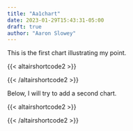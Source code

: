 ```yaml
---
title: "Aa1chart"
date: 2023-01-29T15:43:31-05:00
draft: true
author: "Aaron Slowey"
---
```


This is the first chart illustrating my point.

{{< altairshortcode2 >}}
<!DOCTYPE html>
<html>
<head>
  <style>
    .error {
        color: red;
    }
  </style>
  <script type="text/javascript" src="https://cdn.jsdelivr.net/npm//vega@5"></script>
  <script type="text/javascript" src="https://cdn.jsdelivr.net/npm//vega-lite@4.8.1"></script>
  <script type="text/javascript" src="https://cdn.jsdelivr.net/npm//vega-embed@6"></script>
</head>
<body>
  <div id="vis"></div>
  <script>
    (function(vegaEmbed) {
      var spec = {"config": {"view": {"continuousWidth": 400, "continuousHeight": 300}}, "data": {"name": "data-17c78d0a10e70aec084c271f49d4d3a0"}, "mark": {"type": "circle", "color": "darkblue", "opacity": 0.6}, "encoding": {"tooltip": {"type": "temporal", "field": "t"}, "x": {"type": "temporal", "axis": {"grid": false, "ticks": true}, "field": "t", "title": ""}, "y": {"type": "quantitative", "axis": {"domain": false, "grid": true, "ticks": true}, "field": "y", "scale": {"zero": false}, "title": ""}}, "height": 200, "title": "Figure 0. Random scatter.", "width": 400, "$schema": "https://vega.github.io/schema/vega-lite/v4.8.1.json", "datasets": {"data-17c78d0a10e70aec084c271f49d4d3a0": [{"t": "2022-01-01T00:00:00", "y": 0.9955981828907805}, {"t": "2022-01-02T00:00:00", "y": 0.6234109104925726}, {"t": "2022-01-03T00:00:00", "y": 0.8760936874425284}, {"t": "2022-01-04T00:00:00", "y": 0.8893778611747504}, {"t": "2022-01-05T00:00:00", "y": 0.3867624782099456}, {"t": "2022-01-06T00:00:00", "y": 0.6899198960223786}, {"t": "2022-01-07T00:00:00", "y": 0.992852550566659}, {"t": "2022-01-08T00:00:00", "y": 0.46804208563249405}, {"t": "2022-01-09T00:00:00", "y": 0.9455841386245034}, {"t": "2022-01-10T00:00:00", "y": 0.6381233538848571}, {"t": "2022-01-11T00:00:00", "y": 0.7595024746539746}, {"t": "2022-01-12T00:00:00", "y": 0.23738191602671632}, {"t": "2022-01-13T00:00:00", "y": 0.09680924548766545}, {"t": "2022-01-14T00:00:00", "y": 0.5885718638637691}, {"t": "2022-01-15T00:00:00", "y": 0.16573502501513393}, {"t": "2022-01-16T00:00:00", "y": 0.38942124330865624}, {"t": "2022-01-17T00:00:00", "y": 0.688787521402102}, {"t": "2022-01-18T00:00:00", "y": 0.6697600544042848}, {"t": "2022-01-19T00:00:00", "y": 0.36885391553882474}, {"t": "2022-01-20T00:00:00", "y": 0.9325008856726638}, {"t": "2022-01-21T00:00:00", "y": 0.14113557628561402}, {"t": "2022-01-22T00:00:00", "y": 0.9772509899400809}, {"t": "2022-01-23T00:00:00", "y": 0.5683493004574759}, {"t": "2022-01-24T00:00:00", "y": 0.9649672826390342}, {"t": "2022-01-25T00:00:00", "y": 0.22830327875114365}, {"t": "2022-01-26T00:00:00", "y": 0.5236014315750456}, {"t": "2022-01-27T00:00:00", "y": 0.5771602890446812}, {"t": "2022-01-28T00:00:00", "y": 0.31986866889545884}, {"t": "2022-01-29T00:00:00", "y": 0.4375103099359736}, {"t": "2022-01-30T00:00:00", "y": 0.7071449184091295}, {"t": "2022-01-31T00:00:00", "y": 0.1524637438937454}, {"t": "2022-02-01T00:00:00", "y": 0.011748418393797033}, {"t": "2022-02-02T00:00:00", "y": 0.25517769811183577}, {"t": "2022-02-03T00:00:00", "y": 0.5156949359371945}, {"t": "2022-02-04T00:00:00", "y": 0.6710173501944314}, {"t": "2022-02-05T00:00:00", "y": 0.8240477378755111}, {"t": "2022-02-06T00:00:00", "y": 0.9508838016129778}, {"t": "2022-02-07T00:00:00", "y": 0.05520043850117129}, {"t": "2022-02-08T00:00:00", "y": 0.36173925787444183}, {"t": "2022-02-09T00:00:00", "y": 0.3287722160717247}, {"t": "2022-02-10T00:00:00", "y": 0.26344459815995447}, {"t": "2022-02-11T00:00:00", "y": 0.10552211689407798}, {"t": "2022-02-12T00:00:00", "y": 0.9004373252539722}, {"t": "2022-02-13T00:00:00", "y": 0.3083956070489431}, {"t": "2022-02-14T00:00:00", "y": 0.8443045110438598}, {"t": "2022-02-15T00:00:00", "y": 0.9448650092640142}, {"t": "2022-02-16T00:00:00", "y": 0.5570587072891441}, {"t": "2022-02-17T00:00:00", "y": 0.5374558873035822}, {"t": "2022-02-18T00:00:00", "y": 0.8223117437123826}, {"t": "2022-02-19T00:00:00", "y": 0.02226637799800346}, {"t": "2022-02-20T00:00:00", "y": 0.15725472652557881}, {"t": "2022-02-21T00:00:00", "y": 0.9269915515225546}, {"t": "2022-02-22T00:00:00", "y": 0.4501913471576654}, {"t": "2022-02-23T00:00:00", "y": 0.9531441262485346}, {"t": "2022-02-24T00:00:00", "y": 0.5844501255113494}, {"t": "2022-02-25T00:00:00", "y": 0.8039777609147102}, {"t": "2022-02-26T00:00:00", "y": 0.26383392179603904}, {"t": "2022-02-27T00:00:00", "y": 0.7531464817944895}, {"t": "2022-02-28T00:00:00", "y": 0.15885513834885823}, {"t": "2022-03-01T00:00:00", "y": 0.14535499394438622}, {"t": "2022-03-02T00:00:00", "y": 0.4410675050392091}, {"t": "2022-03-03T00:00:00", "y": 0.7517726853328405}, {"t": "2022-03-04T00:00:00", "y": 0.7945001756665622}, {"t": "2022-03-05T00:00:00", "y": 0.04870630413527299}, {"t": "2022-03-06T00:00:00", "y": 0.2161041338955525}, {"t": "2022-03-07T00:00:00", "y": 0.37010898460177155}, {"t": "2022-03-08T00:00:00", "y": 0.09520299889511219}, {"t": "2022-03-09T00:00:00", "y": 0.11977796440076782}, {"t": "2022-03-10T00:00:00", "y": 0.5000495405840498}, {"t": "2022-03-11T00:00:00", "y": 0.45303733278133496}, {"t": "2022-03-12T00:00:00", "y": 0.1454828110192531}, {"t": "2022-03-13T00:00:00", "y": 0.37079700609072885}, {"t": "2022-03-14T00:00:00", "y": 0.6368565984388843}, {"t": "2022-03-15T00:00:00", "y": 0.5235082648923333}, {"t": "2022-03-16T00:00:00", "y": 0.7192823846677754}, {"t": "2022-03-17T00:00:00", "y": 0.6045077428498761}, {"t": "2022-03-18T00:00:00", "y": 0.5404792929526682}, {"t": "2022-03-19T00:00:00", "y": 0.4830778428824394}, {"t": "2022-03-20T00:00:00", "y": 0.9022692634866183}, {"t": "2022-03-21T00:00:00", "y": 0.06386988650342573}, {"t": "2022-03-22T00:00:00", "y": 0.2631672977407843}, {"t": "2022-03-23T00:00:00", "y": 0.6967761906616411}, {"t": "2022-03-24T00:00:00", "y": 0.6938964314225743}, {"t": "2022-03-25T00:00:00", "y": 0.34023133298411556}, {"t": "2022-03-26T00:00:00", "y": 0.060442940833932424}, {"t": "2022-03-27T00:00:00", "y": 0.8673761163808922}, {"t": "2022-03-28T00:00:00", "y": 0.5544851701436769}, {"t": "2022-03-29T00:00:00", "y": 0.8547133638306371}, {"t": "2022-03-30T00:00:00", "y": 0.36375693048623126}, {"t": "2022-03-31T00:00:00", "y": 0.7322858415787377}, {"t": "2022-04-01T00:00:00", "y": 0.10056423224275746}, {"t": "2022-04-02T00:00:00", "y": 0.6446246806801427}, {"t": "2022-04-03T00:00:00", "y": 0.523704664544059}, {"t": "2022-04-04T00:00:00", "y": 0.6478284421164979}, {"t": "2022-04-05T00:00:00", "y": 0.8035144383488594}, {"t": "2022-04-06T00:00:00", "y": 0.06175772835110849}, {"t": "2022-04-07T00:00:00", "y": 0.10101798118758876}, {"t": "2022-04-08T00:00:00", "y": 0.3286954251684491}, {"t": "2022-04-09T00:00:00", "y": 0.7405205134959488}, {"t": "2022-04-10T00:00:00", "y": 0.08236194536441421}, {"t": "2022-04-11T00:00:00", "y": 0.48567949453078907}, {"t": "2022-04-12T00:00:00", "y": 0.5552603671504405}, {"t": "2022-04-13T00:00:00", "y": 0.2511650942997945}, {"t": "2022-04-14T00:00:00", "y": 0.4804870698202284}, {"t": "2022-04-15T00:00:00", "y": 0.02577837369098257}, {"t": "2022-04-16T00:00:00", "y": 0.9687966319838246}, {"t": "2022-04-17T00:00:00", "y": 0.7151278400228451}, {"t": "2022-04-18T00:00:00", "y": 0.4718442940718869}, {"t": "2022-04-19T00:00:00", "y": 0.9026979968878186}, {"t": "2022-04-20T00:00:00", "y": 0.39245084658370566}, {"t": "2022-04-21T00:00:00", "y": 0.4827795920741036}, {"t": "2022-04-22T00:00:00", "y": 0.5514144501981033}, {"t": "2022-04-23T00:00:00", "y": 0.650135286544272}, {"t": "2022-04-24T00:00:00", "y": 0.467587186604593}, {"t": "2022-04-25T00:00:00", "y": 0.8420434940525285}, {"t": "2022-04-26T00:00:00", "y": 0.44245377300469013}, {"t": "2022-04-27T00:00:00", "y": 0.10472408289231805}, {"t": "2022-04-28T00:00:00", "y": 0.07965539705381441}, {"t": "2022-04-29T00:00:00", "y": 0.12042794879513408}, {"t": "2022-04-30T00:00:00", "y": 0.09911422212585952}, {"t": "2022-05-01T00:00:00", "y": 0.7653139992562019}, {"t": "2022-05-02T00:00:00", "y": 0.6928765519708857}, {"t": "2022-05-03T00:00:00", "y": 0.3293225432083243}, {"t": "2022-05-04T00:00:00", "y": 0.6649514990871527}, {"t": "2022-05-05T00:00:00", "y": 0.15101171079274767}, {"t": "2022-05-06T00:00:00", "y": 0.17984289806567244}, {"t": "2022-05-07T00:00:00", "y": 0.2354835900991824}, {"t": "2022-05-08T00:00:00", "y": 0.05741790510662548}, {"t": "2022-05-09T00:00:00", "y": 0.23077326722872582}, {"t": "2022-05-10T00:00:00", "y": 0.1944400629234596}, {"t": "2022-05-11T00:00:00", "y": 0.7807354431480255}, {"t": "2022-05-12T00:00:00", "y": 0.31021821068384303}, {"t": "2022-05-13T00:00:00", "y": 0.12758532446495363}, {"t": "2022-05-14T00:00:00", "y": 0.56813301154376}, {"t": "2022-05-15T00:00:00", "y": 0.10167470187610927}, {"t": "2022-05-16T00:00:00", "y": 0.37826726087578866}, {"t": "2022-05-17T00:00:00", "y": 0.7138146434013722}, {"t": "2022-05-18T00:00:00", "y": 0.12852670113262654}, {"t": "2022-05-19T00:00:00", "y": 0.3585977195944233}, {"t": "2022-05-20T00:00:00", "y": 0.22258022407795997}, {"t": "2022-05-21T00:00:00", "y": 0.932770577180065}, {"t": "2022-05-22T00:00:00", "y": 0.9336405466022045}, {"t": "2022-05-23T00:00:00", "y": 0.7765773218651726}, {"t": "2022-05-24T00:00:00", "y": 0.9092507321087694}, {"t": "2022-05-25T00:00:00", "y": 0.9912972693958269}, {"t": "2022-05-26T00:00:00", "y": 0.17273741694999156}, {"t": "2022-05-27T00:00:00", "y": 0.7305657647776747}, {"t": "2022-05-28T00:00:00", "y": 0.9331495324820412}, {"t": "2022-05-29T00:00:00", "y": 0.9747799262042263}, {"t": "2022-05-30T00:00:00", "y": 0.6159827699504155}, {"t": "2022-05-31T00:00:00", "y": 0.18957160929478611}, {"t": "2022-06-01T00:00:00", "y": 0.08329858559961756}, {"t": "2022-06-02T00:00:00", "y": 0.7811845717468601}, {"t": "2022-06-03T00:00:00", "y": 0.5856317189042308}, {"t": "2022-06-04T00:00:00", "y": 0.9915634439508605}, {"t": "2022-06-05T00:00:00", "y": 0.9909525874581544}, {"t": "2022-06-06T00:00:00", "y": 0.546656872738867}, {"t": "2022-06-07T00:00:00", "y": 0.10472218993110805}, {"t": "2022-06-08T00:00:00", "y": 0.04250860920798383}, {"t": "2022-06-09T00:00:00", "y": 0.3032781068949767}, {"t": "2022-06-10T00:00:00", "y": 0.5924710028233178}, {"t": "2022-06-11T00:00:00", "y": 0.1823450459040853}, {"t": "2022-06-12T00:00:00", "y": 0.7714328053698969}, {"t": "2022-06-13T00:00:00", "y": 0.7117102710960721}, {"t": "2022-06-14T00:00:00", "y": 0.5078428447537274}, {"t": "2022-06-15T00:00:00", "y": 0.4559806484621759}, {"t": "2022-06-16T00:00:00", "y": 0.3663298759696507}, {"t": "2022-06-17T00:00:00", "y": 0.03619298775543167}, {"t": "2022-06-18T00:00:00", "y": 0.5857499825271564}, {"t": "2022-06-19T00:00:00", "y": 0.050005294335790484}, {"t": "2022-06-20T00:00:00", "y": 0.5061272547669947}, {"t": "2022-06-21T00:00:00", "y": 0.7904390381333787}, {"t": "2022-06-22T00:00:00", "y": 0.09323256170059835}, {"t": "2022-06-23T00:00:00", "y": 0.40800965871918415}, {"t": "2022-06-24T00:00:00", "y": 0.5703421518773908}, {"t": "2022-06-25T00:00:00", "y": 0.07936746817059592}, {"t": "2022-06-26T00:00:00", "y": 0.017413769472798823}, {"t": "2022-06-27T00:00:00", "y": 0.4856034209379412}, {"t": "2022-06-28T00:00:00", "y": 0.10626439009089561}, {"t": "2022-06-29T00:00:00", "y": 0.7531865011385493}, {"t": "2022-06-30T00:00:00", "y": 0.2215890993417199}, {"t": "2022-07-01T00:00:00", "y": 0.24449077083826454}, {"t": "2022-07-02T00:00:00", "y": 0.41066189647640805}, {"t": "2022-07-03T00:00:00", "y": 0.8875209104102515}, {"t": "2022-07-04T00:00:00", "y": 0.29879768250458105}, {"t": "2022-07-05T00:00:00", "y": 0.8642111944128015}, {"t": "2022-07-06T00:00:00", "y": 0.5035308154420571}, {"t": "2022-07-07T00:00:00", "y": 0.4608669940295842}, {"t": "2022-07-08T00:00:00", "y": 0.13364075341179127}, {"t": "2022-07-09T00:00:00", "y": 0.07559350276009646}, {"t": "2022-07-10T00:00:00", "y": 0.21152592170248208}, {"t": "2022-07-11T00:00:00", "y": 0.7992198246512687}, {"t": "2022-07-12T00:00:00", "y": 0.08134234250438865}, {"t": "2022-07-13T00:00:00", "y": 0.8545474044325597}, {"t": "2022-07-14T00:00:00", "y": 0.7192996694052958}, {"t": "2022-07-15T00:00:00", "y": 0.8397318612803789}, {"t": "2022-07-16T00:00:00", "y": 0.6866567952654717}, {"t": "2022-07-17T00:00:00", "y": 0.3025925308532783}, {"t": "2022-07-18T00:00:00", "y": 0.35527032358475563}, {"t": "2022-07-19T00:00:00", "y": 0.2998867051787012}, {"t": "2022-07-20T00:00:00", "y": 0.32169056052383393}, {"t": "2022-07-21T00:00:00", "y": 0.8817188595233318}, {"t": "2022-07-22T00:00:00", "y": 0.6482046952131781}, {"t": "2022-07-23T00:00:00", "y": 0.5392997474632014}, {"t": "2022-07-24T00:00:00", "y": 0.28113347961902946}, {"t": "2022-07-25T00:00:00", "y": 0.4047240553693535}, {"t": "2022-07-26T00:00:00", "y": 0.09656379233844459}, {"t": "2022-07-27T00:00:00", "y": 0.9545109848618508}, {"t": "2022-07-28T00:00:00", "y": 0.2844751590965856}, {"t": "2022-07-29T00:00:00", "y": 0.19828814692932006}, {"t": "2022-07-30T00:00:00", "y": 0.7872041161790215}, {"t": "2022-07-31T00:00:00", "y": 0.8320061228006757}, {"t": "2022-08-01T00:00:00", "y": 0.48050923278633095}, {"t": "2022-08-02T00:00:00", "y": 0.9186312133845865}, {"t": "2022-08-03T00:00:00", "y": 0.28383987157951585}, {"t": "2022-08-04T00:00:00", "y": 0.6963665748778668}, {"t": "2022-08-05T00:00:00", "y": 0.09245143951022006}, {"t": "2022-08-06T00:00:00", "y": 0.7172188720261602}, {"t": "2022-08-07T00:00:00", "y": 0.6862602995181284}, {"t": "2022-08-08T00:00:00", "y": 0.12495616249592223}, {"t": "2022-08-09T00:00:00", "y": 0.7803068072936611}, {"t": "2022-08-10T00:00:00", "y": 0.1711236164496699}, {"t": "2022-08-11T00:00:00", "y": 0.6418292052213659}, {"t": "2022-08-12T00:00:00", "y": 0.39822314082186605}, {"t": "2022-08-13T00:00:00", "y": 0.7667020108493909}, {"t": "2022-08-14T00:00:00", "y": 0.41815335304653145}, {"t": "2022-08-15T00:00:00", "y": 0.6891797613670014}, {"t": "2022-08-16T00:00:00", "y": 0.5101490274593742}, {"t": "2022-08-17T00:00:00", "y": 0.7796622447746596}, {"t": "2022-08-18T00:00:00", "y": 0.5627361856480227}, {"t": "2022-08-19T00:00:00", "y": 0.14926911411133814}, {"t": "2022-08-20T00:00:00", "y": 0.4028888263767394}, {"t": "2022-08-21T00:00:00", "y": 0.29581445643538484}, {"t": "2022-08-22T00:00:00", "y": 0.22454795399899974}, {"t": "2022-08-23T00:00:00", "y": 0.5368502058660074}, {"t": "2022-08-24T00:00:00", "y": 0.8352731932733497}, {"t": "2022-08-25T00:00:00", "y": 0.7156495255143432}, {"t": "2022-08-26T00:00:00", "y": 0.08117070763365097}, {"t": "2022-08-27T00:00:00", "y": 0.9846573243966786}, {"t": "2022-08-28T00:00:00", "y": 0.11556538882109113}, {"t": "2022-08-29T00:00:00", "y": 0.26133230623941184}, {"t": "2022-08-30T00:00:00", "y": 0.9006219041976188}, {"t": "2022-08-31T00:00:00", "y": 0.2515146218161567}, {"t": "2022-09-01T00:00:00", "y": 0.13098484463014348}, {"t": "2022-09-02T00:00:00", "y": 0.9173298508007351}, {"t": "2022-09-03T00:00:00", "y": 0.902033118492389}, {"t": "2022-09-04T00:00:00", "y": 0.6094812461745855}, {"t": "2022-09-05T00:00:00", "y": 0.21237629900528165}, {"t": "2022-09-06T00:00:00", "y": 0.8674613314753005}, {"t": "2022-09-07T00:00:00", "y": 0.7318690107796962}, {"t": "2022-09-08T00:00:00", "y": 0.9273400869945371}, {"t": "2022-09-09T00:00:00", "y": 0.491296824471812}, {"t": "2022-09-10T00:00:00", "y": 0.3736267511181386}, {"t": "2022-09-11T00:00:00", "y": 0.6741226397964637}, {"t": "2022-09-12T00:00:00", "y": 0.5690598209381145}, {"t": "2022-09-13T00:00:00", "y": 0.5845921058651229}, {"t": "2022-09-14T00:00:00", "y": 0.06190141469816057}, {"t": "2022-09-15T00:00:00", "y": 0.7726353296869438}, {"t": "2022-09-16T00:00:00", "y": 0.3982766116278025}, {"t": "2022-09-17T00:00:00", "y": 0.02485301435952192}, {"t": "2022-09-18T00:00:00", "y": 0.3885550460991051}, {"t": "2022-09-19T00:00:00", "y": 0.5124897271631259}, {"t": "2022-09-20T00:00:00", "y": 0.6717284818449774}, {"t": "2022-09-21T00:00:00", "y": 0.8010250603087118}, {"t": "2022-09-22T00:00:00", "y": 0.7215828184438076}, {"t": "2022-09-23T00:00:00", "y": 0.4676719739890979}, {"t": "2022-09-24T00:00:00", "y": 0.7177366636762655}, {"t": "2022-09-25T00:00:00", "y": 0.48856096479123934}, {"t": "2022-09-26T00:00:00", "y": 0.5960952391022855}, {"t": "2022-09-27T00:00:00", "y": 0.8681440058433928}, {"t": "2022-09-28T00:00:00", "y": 0.8669839542345549}, {"t": "2022-09-29T00:00:00", "y": 0.8884123252558981}, {"t": "2022-09-30T00:00:00", "y": 0.34630082147859664}, {"t": "2022-10-01T00:00:00", "y": 0.2954617156792265}, {"t": "2022-10-02T00:00:00", "y": 0.633109100839611}, {"t": "2022-10-03T00:00:00", "y": 0.3669341564363222}, {"t": "2022-10-04T00:00:00", "y": 0.24876598531702476}, {"t": "2022-10-05T00:00:00", "y": 0.16587282213408583}, {"t": "2022-10-06T00:00:00", "y": 0.9919913685200391}, {"t": "2022-10-07T00:00:00", "y": 0.35332968739890835}, {"t": "2022-10-08T00:00:00", "y": 0.7213297581947791}, {"t": "2022-10-09T00:00:00", "y": 0.7224275916390493}, {"t": "2022-10-10T00:00:00", "y": 0.29155319532221713}, {"t": "2022-10-11T00:00:00", "y": 0.36991001906594234}, {"t": "2022-10-12T00:00:00", "y": 0.28417739594797153}, {"t": "2022-10-13T00:00:00", "y": 0.19840529083955494}, {"t": "2022-10-14T00:00:00", "y": 0.46068667115189577}, {"t": "2022-10-15T00:00:00", "y": 0.6335089949594493}, {"t": "2022-10-16T00:00:00", "y": 0.5680543096824044}, {"t": "2022-10-17T00:00:00", "y": 0.016790840072704594}, {"t": "2022-10-18T00:00:00", "y": 0.15482355482083832}, {"t": "2022-10-19T00:00:00", "y": 0.32294713218572024}, {"t": "2022-10-20T00:00:00", "y": 0.09723518582862622}, {"t": "2022-10-21T00:00:00", "y": 0.16195111263490924}, {"t": "2022-10-22T00:00:00", "y": 0.9308281099209696}, {"t": "2022-10-23T00:00:00", "y": 0.3700513293335844}, {"t": "2022-10-24T00:00:00", "y": 0.33730301215287395}, {"t": "2022-10-25T00:00:00", "y": 0.2979813390418188}, {"t": "2022-10-26T00:00:00", "y": 0.8989252622362512}, {"t": "2022-10-27T00:00:00", "y": 0.9678609978612648}, {"t": "2022-10-28T00:00:00", "y": 0.8528679903713853}, {"t": "2022-10-29T00:00:00", "y": 0.09421902072623589}, {"t": "2022-10-30T00:00:00", "y": 0.8581628861015397}, {"t": "2022-10-31T00:00:00", "y": 0.20114187846747755}, {"t": "2022-11-01T00:00:00", "y": 0.6181376931339703}, {"t": "2022-11-02T00:00:00", "y": 0.19978354259674502}, {"t": "2022-11-03T00:00:00", "y": 0.1768860986420725}, {"t": "2022-11-04T00:00:00", "y": 0.4752377813951941}, {"t": "2022-11-05T00:00:00", "y": 0.9055115735426204}, {"t": "2022-11-06T00:00:00", "y": 0.6649858316616734}, {"t": "2022-11-07T00:00:00", "y": 0.5304475702709496}, {"t": "2022-11-08T00:00:00", "y": 0.1761904542362559}, {"t": "2022-11-09T00:00:00", "y": 0.9624710144321974}, {"t": "2022-11-10T00:00:00", "y": 0.7059542876896551}, {"t": "2022-11-11T00:00:00", "y": 0.5067283369650626}, {"t": "2022-11-12T00:00:00", "y": 0.8433091095294604}, {"t": "2022-11-13T00:00:00", "y": 0.7560702301487369}, {"t": "2022-11-14T00:00:00", "y": 0.06592714264449118}, {"t": "2022-11-15T00:00:00", "y": 0.2504072631614749}, {"t": "2022-11-16T00:00:00", "y": 0.5805948341045363}, {"t": "2022-11-17T00:00:00", "y": 0.5803663521377741}, {"t": "2022-11-18T00:00:00", "y": 0.04423732252002921}, {"t": "2022-11-19T00:00:00", "y": 0.5560838530176727}, {"t": "2022-11-20T00:00:00", "y": 0.28756910769465927}, {"t": "2022-11-21T00:00:00", "y": 0.32658389395269083}, {"t": "2022-11-22T00:00:00", "y": 0.9255075128439307}, {"t": "2022-11-23T00:00:00", "y": 0.2351401173462816}, {"t": "2022-11-24T00:00:00", "y": 0.6755009569121625}, {"t": "2022-11-25T00:00:00", "y": 0.6532627672211395}, {"t": "2022-11-26T00:00:00", "y": 0.13334860717528818}, {"t": "2022-11-27T00:00:00", "y": 0.21224946729617233}, {"t": "2022-11-28T00:00:00", "y": 0.10485005588135898}, {"t": "2022-11-29T00:00:00", "y": 0.571653845644994}, {"t": "2022-11-30T00:00:00", "y": 0.6455551020000664}, {"t": "2022-12-01T00:00:00", "y": 0.07205418156187893}, {"t": "2022-12-02T00:00:00", "y": 0.8390812934919313}, {"t": "2022-12-03T00:00:00", "y": 0.3495218764848188}, {"t": "2022-12-04T00:00:00", "y": 0.9605832472674337}, {"t": "2022-12-05T00:00:00", "y": 0.47976044149700026}, {"t": "2022-12-06T00:00:00", "y": 0.6055161236619802}, {"t": "2022-12-07T00:00:00", "y": 0.41871964951333474}, {"t": "2022-12-08T00:00:00", "y": 0.966612891389878}, {"t": "2022-12-09T00:00:00", "y": 0.5654467983822785}, {"t": "2022-12-10T00:00:00", "y": 0.34560834727361145}, {"t": "2022-12-11T00:00:00", "y": 0.7570085832854714}, {"t": "2022-12-12T00:00:00", "y": 0.9652744314834171}, {"t": "2022-12-13T00:00:00", "y": 0.5648309593161226}, {"t": "2022-12-14T00:00:00", "y": 0.7595290379916108}, {"t": "2022-12-15T00:00:00", "y": 0.4539146559253099}, {"t": "2022-12-16T00:00:00", "y": 0.6626571950380862}, {"t": "2022-12-17T00:00:00", "y": 0.901352733645678}, {"t": "2022-12-18T00:00:00", "y": 0.1389757185937477}, {"t": "2022-12-19T00:00:00", "y": 0.523376913529589}, {"t": "2022-12-20T00:00:00", "y": 0.22793475704817479}, {"t": "2022-12-21T00:00:00", "y": 0.3918232223846172}, {"t": "2022-12-22T00:00:00", "y": 0.47576866552495234}, {"t": "2022-12-23T00:00:00", "y": 0.3131731287518734}, {"t": "2022-12-24T00:00:00", "y": 0.11547575723384762}, {"t": "2022-12-25T00:00:00", "y": 0.880622203620008}, {"t": "2022-12-26T00:00:00", "y": 0.4962845210256144}, {"t": "2022-12-27T00:00:00", "y": 0.5406198774645495}, {"t": "2022-12-28T00:00:00", "y": 0.26315431946537116}, {"t": "2022-12-29T00:00:00", "y": 0.0927341711398395}, {"t": "2022-12-30T00:00:00", "y": 0.4259451670144897}, {"t": "2022-12-31T00:00:00", "y": 0.9191390581073097}]}};
      var embedOpt = {"mode": "vega-lite"};

      function showError(el, error){
          el.innerHTML = ('<div class="error" style="color:red;">'
                          + '<p>JavaScript Error: ' + error.message + '</p>'
                          + "<p>This usually means there's a typo in your chart specification. "
                          + "See the javascript console for the full traceback.</p>"
                          + '</div>');
          throw error;
      }
      const el = document.getElementById('vis');
      vegaEmbed("#vis", spec, embedOpt)
        .catch(error => showError(el, error));
    })(vegaEmbed);

  </script>
</body>
</html>
{{< /altairshortcode2 >}}

Below, I will try to add a second chart.

{{< altairshortcode2 >}}
<!DOCTYPE html>
<html>
<head>
  <style>
    .error {
        color: red;
    }
  </style>
  <script type="text/javascript" src="https://cdn.jsdelivr.net/npm//vega@5"></script>
  <script type="text/javascript" src="https://cdn.jsdelivr.net/npm//vega-lite@4.8.1"></script>
  <script type="text/javascript" src="https://cdn.jsdelivr.net/npm//vega-embed@6"></script>
</head>
<body>
  <div id="vis"></div>
  <script>
    (function(vegaEmbed) {
      var spec = {"config": {"view": {"continuousWidth": 400, "continuousHeight": 300}}, "layer": [{"mark": {"type": "circle", "color": "darkblue", "opacity": 0.6}, "encoding": {"tooltip": {"type": "temporal", "field": "t"}, "x": {"type": "temporal", "axis": {"grid": false, "ticks": true}, "field": "t", "title": ""}, "y": {"type": "quantitative", "axis": {"domain": false, "grid": true, "ticks": true}, "field": "y", "scale": {"zero": false}, "title": ""}}, "height": 200, "selection": {"selector008": {"type": "interval", "bind": "scales"}}, "title": "", "width": 400}, {"mark": {"type": "line", "color": "t"}, "encoding": {"x": {"type": "temporal", "axis": {"grid": false, "ticks": true}, "field": "t", "title": ""}, "y": {"type": "quantitative", "axis": {"domain": false, "grid": true, "ticks": true}, "field": "y_hat", "scale": {"zero": false}, "title": ""}}, "height": 200, "title": "Figure 7. 2 lags, period 7: MAE 0.353", "width": 400}], "data": {"name": "data-fd8763b902e03308481e7cc011e059f1"}, "$schema": "https://vega.github.io/schema/vega-lite/v4.8.1.json", "datasets": {"data-fd8763b902e03308481e7cc011e059f1": [{"t": "2022-01-01T00:00:00", "y": 0.9955981828907805, "dow": 5, "wom": 1, "y_hat": null}, {"t": "2022-01-02T00:00:00", "y": 0.6234109104925726, "dow": 6, "wom": 1, "y_hat": null}, {"t": "2022-01-03T00:00:00", "y": 0.8760936874425284, "dow": 0, "wom": 2, "y_hat": 0.46314410735923833}, {"t": "2022-01-04T00:00:00", "y": 0.8893778611747504, "dow": 1, "wom": 2, "y_hat": 0.5208380786254705}, {"t": "2022-01-05T00:00:00", "y": 0.3867624782099456, "dow": 2, "wom": 2, "y_hat": 0.47121516013853365}, {"t": "2022-01-06T00:00:00", "y": 0.6899198960223786, "dow": 3, "wom": 2, "y_hat": 0.49843717875709764}, {"t": "2022-01-07T00:00:00", "y": 4.992852550566659, "dow": 4, "wom": 2, "y_hat": 3.367887687726011}, {"t": "2022-01-08T00:00:00", "y": 0.46804208563249405, "dow": 5, "wom": 2, "y_hat": 0.586440752594935}, {"t": "2022-01-09T00:00:00", "y": 0.9455841386245034, "dow": 6, "wom": 2, "y_hat": 0.4880599574075523}, {"t": "2022-01-10T00:00:00", "y": 0.6381233538848571, "dow": 0, "wom": 3, "y_hat": 0.492395365389997}, {"t": "2022-01-11T00:00:00", "y": 0.7595024746539746, "dow": 1, "wom": 3, "y_hat": 0.5012581501601908}, {"t": "2022-01-12T00:00:00", "y": 0.23738191602671632, "dow": 2, "wom": 3, "y_hat": 0.4743791950744365}, {"t": "2022-01-13T00:00:00", "y": 0.09680924548766545, "dow": 3, "wom": 3, "y_hat": 0.4972611446738794}, {"t": "2022-01-14T00:00:00", "y": 2.588571863863769, "dow": 4, "wom": 3, "y_hat": 3.351318177512937}, {"t": "2022-01-15T00:00:00", "y": 0.16573502501513393, "dow": 5, "wom": 3, "y_hat": 0.5192828313652479}, {"t": "2022-01-16T00:00:00", "y": 0.38942124330865624, "dow": 6, "wom": 3, "y_hat": 0.5578273103618593}, {"t": "2022-01-17T00:00:00", "y": 0.688787521402102, "dow": 0, "wom": 4, "y_hat": 0.48230422263498074}, {"t": "2022-01-18T00:00:00", "y": 0.6697600544042848, "dow": 1, "wom": 4, "y_hat": 0.52165104465011}, {"t": "2022-01-19T00:00:00", "y": 0.36885391553882474, "dow": 2, "wom": 4, "y_hat": 0.4692897572013656}, {"t": "2022-01-20T00:00:00", "y": 0.9325008856726638, "dow": 3, "wom": 4, "y_hat": 0.5048938642951577}, {"t": "2022-01-21T00:00:00", "y": 4.141135576285614, "dow": 4, "wom": 4, "y_hat": 3.3769837746773206}, {"t": "2022-01-22T00:00:00", "y": 0.9772509899400809, "dow": 5, "wom": 4, "y_hat": 0.5471983662075591}, {"t": "2022-01-23T00:00:00", "y": 0.5683493004574759, "dow": 6, "wom": 4, "y_hat": 0.5348357091535335}, {"t": "2022-01-24T00:00:00", "y": 0.9649672826390342, "dow": 0, "wom": 5, "y_hat": 0.46134947437514306}, {"t": "2022-01-25T00:00:00", "y": 0.22830327875114365, "dow": 1, "wom": 5, "y_hat": 0.52548393804881}, {"t": "2022-01-26T00:00:00", "y": 0.5236014315750456, "dow": 2, "wom": 5, "y_hat": 0.44389639144716336}, {"t": "2022-01-27T00:00:00", "y": 0.5771602890446812, "dow": 3, "wom": 5, "y_hat": 0.5251944814497006}, {"t": "2022-01-28T00:00:00", "y": 2.3198686688954586, "dow": 4, "wom": 5, "y_hat": 3.3587881913094093}, {"t": "2022-01-29T00:00:00", "y": 0.4375103099359736, "dow": 5, "wom": 5, "y_hat": 0.4931327489267444}, {"t": "2022-01-30T00:00:00", "y": 0.7071449184091295, "dow": 6, "wom": 5, "y_hat": 0.5764120471080875}, {"t": "2022-01-31T00:00:00", "y": 0.1524637438937454, "dow": 0, "wom": 6, "y_hat": 0.4843778236005443}, {"t": "2022-02-01T00:00:00", "y": 0.011748418393797033, "dow": 1, "wom": 1, "y_hat": 0.4912895489133048}, {"t": "2022-02-02T00:00:00", "y": 0.25517769811183577, "dow": 2, "wom": 1, "y_hat": 0.4632434115482187}, {"t": "2022-02-03T00:00:00", "y": 0.5156949359371945, "dow": 3, "wom": 1, "y_hat": 0.5226272734663433}, {"t": "2022-02-04T00:00:00", "y": 2.6710173501944316, "dow": 4, "wom": 1, "y_hat": 3.365450520694246}, {"t": "2022-02-05T00:00:00", "y": 0.8240477378755111, "dow": 5, "wom": 1, "y_hat": 0.5077601884451451}, {"t": "2022-02-06T00:00:00", "y": 0.9508838016129778, "dow": 6, "wom": 1, "y_hat": 0.5784457319902714}, {"t": "2022-02-07T00:00:00", "y": 0.05520043850117129, "dow": 0, "wom": 2, "y_hat": 0.4800567024042465}, {"t": "2022-02-08T00:00:00", "y": 0.36173925787444183, "dow": 1, "wom": 2, "y_hat": 0.47943614339563645}, {"t": "2022-02-09T00:00:00", "y": 0.3287722160717247, "dow": 2, "wom": 2, "y_hat": 0.4790326432716758}, {"t": "2022-02-10T00:00:00", "y": 0.26344459815995447, "dow": 3, "wom": 2, "y_hat": 0.5133810260789565}, {"t": "2022-02-11T00:00:00", "y": 4.105522116894078, "dow": 4, "wom": 2, "y_hat": 3.3537123075565805}, {"t": "2022-02-12T00:00:00", "y": 0.9004373252539722, "dow": 5, "wom": 2, "y_hat": 0.5679865971047097}, {"t": "2022-02-13T00:00:00", "y": 0.3083956070489431, "dow": 6, "wom": 2, "y_hat": 0.5328348848409343}, {"t": "2022-02-14T00:00:00", "y": 0.8443045110438598, "dow": 0, "wom": 3, "y_hat": 0.45410995562044587}, {"t": "2022-02-15T00:00:00", "y": 0.9448650092640142, "dow": 1, "wom": 3, "y_hat": 0.5294403467274962}, {"t": "2022-02-16T00:00:00", "y": 0.5570587072891441, "dow": 2, "wom": 3, "y_hat": 0.4734509394512619}, {"t": "2022-02-17T00:00:00", "y": 0.5374558873035822, "dow": 3, "wom": 3, "y_hat": 0.5018909202274727}, {"t": "2022-02-18T00:00:00", "y": 2.8223117437123824, "dow": 4, "wom": 3, "y_hat": 3.355807141346047}, {"t": "2022-02-19T00:00:00", "y": 0.02226637799800346, "dow": 5, "wom": 3, "y_hat": 0.5122206736430908}, {"t": "2022-02-20T00:00:00", "y": 0.15725472652557881, "dow": 6, "wom": 3, "y_hat": 0.5440788922476947}, {"t": "2022-02-21T00:00:00", "y": 0.9269915515225546, "dow": 0, "wom": 4, "y_hat": 0.47803094138813657}, {"t": "2022-02-22T00:00:00", "y": 0.4501913471576654, "dow": 1, "wom": 4, "y_hat": 0.5373730200158857}, {"t": "2022-02-23T00:00:00", "y": 0.9531441262485346, "dow": 2, "wom": 4, "y_hat": 0.4526387657826117}, {"t": "2022-02-24T00:00:00", "y": 0.5844501255113494, "dow": 3, "wom": 4, "y_hat": 0.5327098767539253}, {"t": "2022-02-25T00:00:00", "y": 4.8039777609147105, "dow": 4, "wom": 4, "y_hat": 3.344048901686988}, {"t": "2022-02-26T00:00:00", "y": 0.26383392179603904, "dow": 5, "wom": 4, "y_hat": 0.5821756132840402}, {"t": "2022-02-27T00:00:00", "y": 0.7531464817944895, "dow": 6, "wom": 4, "y_hat": 0.4860446340032133}, {"t": "2022-02-28T00:00:00", "y": 0.15885513834885823, "dow": 0, "wom": 5, "y_hat": 0.4913213399898057}, {"t": "2022-03-01T00:00:00", "y": 0.14535499394438622, "dow": 1, "wom": 1, "y_hat": 0.4894139499618042}, {"t": "2022-03-02T00:00:00", "y": 0.4410675050392091, "dow": 2, "wom": 1, "y_hat": 0.4673009235282812}, {"t": "2022-03-03T00:00:00", "y": 0.7517726853328405, "dow": 3, "wom": 1, "y_hat": 0.5242983398058877}, {"t": "2022-03-04T00:00:00", "y": 2.7945001756665624, "dow": 4, "wom": 1, "y_hat": 3.36717886846027}, {"t": "2022-03-05T00:00:00", "y": 0.04870630413527299, "dow": 5, "wom": 1, "y_hat": 0.5037285597856613}, {"t": "2022-03-06T00:00:00", "y": 0.2161041338955525, "dow": 6, "wom": 1, "y_hat": 0.5456903300048429}, {"t": "2022-03-07T00:00:00", "y": 0.37010898460177155, "dow": 0, "wom": 2, "y_hat": 0.4789904487556662}, {"t": "2022-03-08T00:00:00", "y": 0.09520299889511219, "dow": 1, "wom": 2, "y_hat": 0.5149723194086877}, {"t": "2022-03-09T00:00:00", "y": 0.11977796440076782, "dow": 2, "wom": 2, "y_hat": 0.45824376856712445}, {"t": "2022-03-10T00:00:00", "y": 0.5000495405840498, "dow": 3, "wom": 2, "y_hat": 0.5142238934019195}, {"t": "2022-03-11T00:00:00", "y": 4.453037332781335, "dow": 4, "wom": 2, "y_hat": 3.3687373045039117}, {"t": "2022-03-12T00:00:00", "y": 0.1454828110192531, "dow": 5, "wom": 2, "y_hat": 0.5720402921370701}, {"t": "2022-03-13T00:00:00", "y": 0.37079700609072885, "dow": 6, "wom": 2, "y_hat": 0.4932839945844801}, {"t": "2022-03-14T00:00:00", "y": 0.6368565984388843, "dow": 0, "wom": 3, "y_hat": 0.48119153428465444}, {"t": "2022-03-15T00:00:00", "y": 0.5235082648923333, "dow": 1, "wom": 3, "y_hat": 0.5192789443488037}, {"t": "2022-03-16T00:00:00", "y": 0.7192823846677754, "dow": 2, "wom": 3, "y_hat": 0.46462605996387346}, {"t": "2022-03-17T00:00:00", "y": 0.6045077428498761, "dow": 3, "wom": 3, "y_hat": 0.5213660899131913}, {"t": "2022-03-18T00:00:00", "y": 2.5404792929526683, "dow": 4, "wom": 3, "y_hat": 3.352217724491186}, {"t": "2022-03-19T00:00:00", "y": 0.4830778428824394, "dow": 5, "wom": 3, "y_hat": 0.4992124824894985}, {"t": "2022-03-20T00:00:00", "y": 0.9022692634866183, "dow": 6, "wom": 3, "y_hat": 0.5696623489374741}, {"t": "2022-03-21T00:00:00", "y": 0.06386988650342573, "dow": 0, "wom": 4, "y_hat": 0.4889231094613167}, {"t": "2022-03-22T00:00:00", "y": 0.2631672977407843, "dow": 1, "wom": 4, "y_hat": 0.48054430455311054}, {"t": "2022-03-23T00:00:00", "y": 0.6967761906616411, "dow": 2, "wom": 4, "y_hat": 0.47433586249083914}, {"t": "2022-03-24T00:00:00", "y": 0.6938964314225743, "dow": 3, "wom": 4, "y_hat": 0.529165762112242}, {"t": "2022-03-25T00:00:00", "y": 4.340231332984116, "dow": 4, "wom": 4, "y_hat": 3.3560675778268334}, {"t": "2022-03-26T00:00:00", "y": 0.060442940833932424, "dow": 5, "wom": 4, "y_hat": 0.5611622862745577}, {"t": "2022-03-27T00:00:00", "y": 0.8673761163808922, "dow": 6, "wom": 4, "y_hat": 0.49372116105702163}, {"t": "2022-03-28T00:00:00", "y": 0.5544851701436769, "dow": 0, "wom": 5, "y_hat": 0.5017317277700397}, {"t": "2022-03-29T00:00:00", "y": 0.8547133638306371, "dow": 1, "wom": 5, "y_hat": 0.4993226617981035}, {"t": "2022-03-30T00:00:00", "y": 0.36375693048623126, "dow": 2, "wom": 5, "y_hat": 0.47909510053665916}, {"t": "2022-03-31T00:00:00", "y": 0.7322858415787377, "dow": 3, "wom": 5, "y_hat": 0.49709060751326334}, {"t": "2022-04-01T00:00:00", "y": 2.1005642322427573, "dow": 4, "wom": 1, "y_hat": 3.3685135240809965}, {"t": "2022-04-02T00:00:00", "y": 0.6446246806801427, "dow": 5, "wom": 1, "y_hat": 0.47872473313152303}, {"t": "2022-04-03T00:00:00", "y": 0.523704664544059, "dow": 6, "wom": 1, "y_hat": 0.590017049464721}, {"t": "2022-04-04T00:00:00", "y": 0.6478284421164979, "dow": 0, "wom": 2, "y_hat": 0.4695189110772521}, {"t": "2022-04-05T00:00:00", "y": 0.8035144383488594, "dow": 1, "wom": 2, "y_hat": 0.5141144090784562}, {"t": "2022-04-06T00:00:00", "y": 0.06175772835110849, "dow": 2, "wom": 2, "y_hat": 0.4739647040430617}, {"t": "2022-04-07T00:00:00", "y": 0.10101798118758876, "dow": 3, "wom": 2, "y_hat": 0.4877490772875721}, {"t": "2022-04-08T00:00:00", "y": 4.3286954251684495, "dow": 4, "wom": 2, "y_hat": 3.355695550867808}, {"t": "2022-04-09T00:00:00", "y": 0.7405205134959488, "dow": 5, "wom": 2, "y_hat": 0.5803999804068959}, {"t": "2022-04-10T00:00:00", "y": 0.08236194536441421, "dow": 6, "wom": 2, "y_hat": 0.518426831720393}, {"t": "2022-04-11T00:00:00", "y": 0.48567949453078907, "dow": 0, "wom": 3, "y_hat": 0.4501915372228665}, {"t": "2022-04-12T00:00:00", "y": 0.5552603671504405, "dow": 1, "wom": 3, "y_hat": 0.5229493311781209}, {"t": "2022-04-13T00:00:00", "y": 0.2511650942997945, "dow": 2, "wom": 3, "y_hat": 0.47029767025810737}, {"t": "2022-04-14T00:00:00", "y": 0.4804870698202284, "dow": 3, "wom": 3, "y_hat": 0.5028070625459697}, {"t": "2022-04-15T00:00:00", "y": 2.0257783736909825, "dow": 4, "wom": 3, "y_hat": 3.3629119700571724}, {"t": "2022-04-16T00:00:00", "y": 0.9687966319838246, "dow": 5, "wom": 3, "y_hat": 0.48420627076821776}, {"t": "2022-04-17T00:00:00", "y": 0.7151278400228451, "dow": 6, "wom": 3, "y_hat": 0.6039766502269391}, {"t": "2022-04-18T00:00:00", "y": 0.4718442940718869, "dow": 0, "wom": 4, "y_hat": 0.4652625511432721}, {"t": "2022-04-19T00:00:00", "y": 0.9026979968878186, "dow": 1, "wom": 4, "y_hat": 0.5010328014288734}, {"t": "2022-04-20T00:00:00", "y": 0.39245084658370566, "dow": 2, "wom": 4, "y_hat": 0.48318936818782454}, {"t": "2022-04-21T00:00:00", "y": 0.4827795920741036, "dow": 3, "wom": 4, "y_hat": 0.49609499533255863}, {"t": "2022-04-22T00:00:00", "y": 4.551414450198103, "dow": 4, "wom": 4, "y_hat": 3.358104293212166}, {"t": "2022-04-23T00:00:00", "y": 0.650135286544272, "dow": 5, "wom": 4, "y_hat": 0.5753391685579974}, {"t": "2022-04-24T00:00:00", "y": 0.467587186604593, "dow": 6, "wom": 4, "y_hat": 0.5073889684394609}, {"t": "2022-04-25T00:00:00", "y": 0.8420434940525285, "dow": 0, "wom": 5, "y_hat": 0.46688389370389355}, {"t": "2022-04-26T00:00:00", "y": 0.44245377300469013, "dow": 1, "wom": 5, "y_hat": 0.5226058767316231}, {"t": "2022-04-27T00:00:00", "y": 0.10472408289231805, "dow": 2, "wom": 5, "y_hat": 0.45395516784302603}, {"t": "2022-04-28T00:00:00", "y": 0.07965539705381441, "dow": 3, "wom": 5, "y_hat": 0.5010234249592131}, {"t": "2022-04-29T00:00:00", "y": 2.1204279487951343, "dow": 4, "wom": 5, "y_hat": 3.353058174693261}, {"t": "2022-04-30T00:00:00", "y": 0.09911422212585952, "dow": 5, "wom": 5, "y_hat": 0.5008272176958237}, {"t": "2022-05-01T00:00:00", "y": 0.7653139992562019, "dow": 6, "wom": 1, "y_hat": 0.569058515890244}, {"t": "2022-05-02T00:00:00", "y": 0.6928765519708857, "dow": 0, "wom": 2, "y_hat": 0.49603993290380144}, {"t": "2022-05-03T00:00:00", "y": 0.3293225432083243, "dow": 1, "wom": 2, "y_hat": 0.5070598732945819}, {"t": "2022-05-04T00:00:00", "y": 0.6649514990871527, "dow": 2, "wom": 2, "y_hat": 0.4547388987432257}, {"t": "2022-05-05T00:00:00", "y": 0.15101171079274767, "dow": 3, "wom": 2, "y_hat": 0.5249502676108607}, {"t": "2022-05-06T00:00:00", "y": 4.179842898065672, "dow": 4, "wom": 2, "y_hat": 3.3366619790847585}, {"t": "2022-05-07T00:00:00", "y": 0.2354835900991824, "dow": 5, "wom": 2, "y_hat": 0.5727751158727903}, {"t": "2022-05-08T00:00:00", "y": 0.05741790510662548, "dow": 6, "wom": 2, "y_hat": 0.5046051042659013}, {"t": "2022-05-09T00:00:00", "y": 0.23077326722872582, "dow": 0, "wom": 3, "y_hat": 0.46571068116428427}, {"t": "2022-05-10T00:00:00", "y": 0.1944400629234596, "dow": 1, "wom": 3, "y_hat": 0.5140083071885236}, {"t": "2022-05-11T00:00:00", "y": 0.7807354431480255, "dow": 2, "wom": 3, "y_hat": 0.4652580776672461}, {"t": "2022-05-12T00:00:00", "y": 0.31021821068384303, "dow": 3, "wom": 3, "y_hat": 0.5335333537000669}, {"t": "2022-05-13T00:00:00", "y": 2.1275853244649534, "dow": 4, "wom": 3, "y_hat": 3.3383872124237617}, {"t": "2022-05-14T00:00:00", "y": 0.56813301154376, "dow": 5, "wom": 3, "y_hat": 0.49305364306785965}, {"t": "2022-05-15T00:00:00", "y": 0.10167470187610927, "dow": 6, "wom": 3, "y_hat": 0.5855018372846994}, {"t": "2022-05-16T00:00:00", "y": 0.37826726087578866, "dow": 0, "wom": 4, "y_hat": 0.455986402610608}, {"t": "2022-05-17T00:00:00", "y": 0.7138146434013722, "dow": 1, "wom": 4, "y_hat": 0.5177149384223318}, {"t": "2022-05-18T00:00:00", "y": 0.12852670113262654, "dow": 2, "wom": 4, "y_hat": 0.47894404781945854}, {"t": "2022-05-19T00:00:00", "y": 0.3585977195944233, "dow": 3, "wom": 4, "y_hat": 0.49234009661506006}, {"t": "2022-05-20T00:00:00", "y": 4.22258022407796, "dow": 4, "wom": 4, "y_hat": 3.361926918294259}, {"t": "2022-05-21T00:00:00", "y": 0.932770577180065, "dow": 5, "wom": 4, "y_hat": 0.5670610080985306}, {"t": "2022-05-22T00:00:00", "y": 0.9336405466022045, "dow": 6, "wom": 4, "y_hat": 0.5281083408226585}, {"t": "2022-05-23T00:00:00", "y": 0.7765773218651726, "dow": 0, "wom": 5, "y_hat": 0.47367728240624635}, {"t": "2022-05-24T00:00:00", "y": 0.9092507321087694, "dow": 1, "wom": 5, "y_hat": 0.5040074331605743}, {"t": "2022-05-25T00:00:00", "y": 0.9912972693958269, "dow": 2, "wom": 5, "y_hat": 0.47248001499905545}, {"t": "2022-05-26T00:00:00", "y": 0.17273741694999156, "dow": 3, "wom": 5, "y_hat": 0.5168343857950793}, {"t": "2022-05-27T00:00:00", "y": 2.7305657647776744, "dow": 4, "wom": 5, "y_hat": 3.326054718494221}, {"t": "2022-05-28T00:00:00", "y": 0.9331495324820412, "dow": 5, "wom": 5, "y_hat": 0.5192055504918722}, {"t": "2022-05-29T00:00:00", "y": 0.9747799262042263, "dow": 6, "wom": 5, "y_hat": 0.5781495362178678}, {"t": "2022-05-30T00:00:00", "y": 0.6159827699504155, "dow": 0, "wom": 6, "y_hat": 0.47501251140861733}, {"t": "2022-05-31T00:00:00", "y": 0.18957160929478611, "dow": 1, "wom": 6, "y_hat": 0.49667559887803203}, {"t": "2022-06-01T00:00:00", "y": 0.08329858559961756, "dow": 2, "wom": 1, "y_hat": 0.45170969617669915}, {"t": "2022-06-02T00:00:00", "y": 0.7811845717468601, "dow": 3, "wom": 1, "y_hat": 0.5080513767580573}, {"t": "2022-06-03T00:00:00", "y": 2.5856317189042306, "dow": 4, "wom": 1, "y_hat": 3.378452247975909}, {"t": "2022-06-04T00:00:00", "y": 0.9915634439508605, "dow": 5, "wom": 1, "y_hat": 0.49336498671409934}, {"t": "2022-06-05T00:00:00", "y": 0.9909525874581544, "dow": 6, "wom": 1, "y_hat": 0.5849955736648643}, {"t": "2022-06-06T00:00:00", "y": 0.546656872738867, "dow": 0, "wom": 2, "y_hat": 0.47349334937524135}, {"t": "2022-06-07T00:00:00", "y": 0.10472218993110805, "dow": 1, "wom": 2, "y_hat": 0.49348435063995416}, {"t": "2022-06-08T00:00:00", "y": 0.04250860920798383, "dow": 2, "wom": 2, "y_hat": 0.4508317795278227}, {"t": "2022-06-09T00:00:00", "y": 0.3032781068949767, "dow": 3, "wom": 2, "y_hat": 0.5092890134162211}, {"t": "2022-06-10T00:00:00", "y": 4.592471002823318, "dow": 4, "wom": 2, "y_hat": 3.3623983198068546}, {"t": "2022-06-11T00:00:00", "y": 0.1823450459040853, "dow": 5, "wom": 2, "y_hat": 0.5818796813387966}, {"t": "2022-06-12T00:00:00", "y": 0.7714328053698969, "dow": 6, "wom": 2, "y_hat": 0.4881089072663307}, {"t": "2022-06-13T00:00:00", "y": 0.7117102710960721, "dow": 0, "wom": 3, "y_hat": 0.4926226713577646}, {"t": "2022-06-14T00:00:00", "y": 0.5078428447537274, "dow": 1, "wom": 3, "y_hat": 0.5066953130980829}, {"t": "2022-06-15T00:00:00", "y": 0.4559806484621759, "dow": 2, "wom": 3, "y_hat": 0.45972253236545024}, {"t": "2022-06-16T00:00:00", "y": 0.3663298759696507, "dow": 3, "wom": 3, "y_hat": 0.5105493933886052}, {"t": "2022-06-17T00:00:00", "y": 2.036192987755432, "dow": 4, "wom": 3, "y_hat": 3.350636258895791}, {"t": "2022-06-18T00:00:00", "y": 0.5857499825271564, "dow": 5, "wom": 3, "y_hat": 0.48716134911186165}, {"t": "2022-06-19T00:00:00", "y": 0.050005294335790484, "dow": 6, "wom": 3, "y_hat": 0.588511986302321}, {"t": "2022-06-20T00:00:00", "y": 0.5061272547669947, "dow": 0, "wom": 4, "y_hat": 0.45282519682152267}, {"t": "2022-06-21T00:00:00", "y": 0.7904390381333787, "dow": 1, "wom": 4, "y_hat": 0.5233768346879093}, {"t": "2022-06-22T00:00:00", "y": 0.09323256170059835, "dow": 2, "wom": 4, "y_hat": 0.47671630218797884}, {"t": "2022-06-23T00:00:00", "y": 0.40800965871918415, "dow": 3, "wom": 4, "y_hat": 0.48778710400180914}, {"t": "2022-06-24T00:00:00", "y": 4.570342151877391, "dow": 4, "wom": 4, "y_hat": 3.364200816994047}, {"t": "2022-06-25T00:00:00", "y": 0.07936746817059592, "dow": 5, "wom": 4, "y_hat": 0.5772778004258172}, {"t": "2022-06-26T00:00:00", "y": 0.017413769472798823, "dow": 6, "wom": 4, "y_hat": 0.4848483546554289}, {"t": "2022-06-27T00:00:00", "y": 0.4856034209379412, "dow": 0, "wom": 5, "y_hat": 0.4685329923459605}, {"t": "2022-06-28T00:00:00", "y": 0.10626439009089561, "dow": 1, "wom": 5, "y_hat": 0.5235903601136654}, {"t": "2022-06-29T00:00:00", "y": 0.7531865011385493, "dow": 2, "wom": 5, "y_hat": 0.4525204106328804}, {"t": "2022-06-30T00:00:00", "y": 0.2215890993417199, "dow": 3, "wom": 5, "y_hat": 0.5345217284569447}, {"t": "2022-07-01T00:00:00", "y": 2.2444907708382646, "dow": 4, "wom": 1, "y_hat": 3.335127859281444}, {"t": "2022-07-02T00:00:00", "y": 0.41066189647640805, "dow": 5, "wom": 1, "y_hat": 0.4992820495222629}, {"t": "2022-07-03T00:00:00", "y": 0.8875209104102515, "dow": 6, "wom": 1, "y_hat": 0.574895396624389}, {"t": "2022-07-04T00:00:00", "y": 0.29879768250458105, "dow": 0, "wom": 2, "y_hat": 0.48872453812214106}, {"t": "2022-07-05T00:00:00", "y": 0.8642111944128015, "dow": 1, "wom": 2, "y_hat": 0.48743727984136237}, {"t": "2022-07-06T00:00:00", "y": 0.5035308154420571, "dow": 2, "wom": 2, "y_hat": 0.4860758172762325}, {"t": "2022-07-07T00:00:00", "y": 0.4608669940295842, "dow": 3, "wom": 2, "y_hat": 0.49986670114536924}, {"t": "2022-07-08T00:00:00", "y": 4.133640753411791, "dow": 4, "wom": 2, "y_hat": 3.352036744586642}, {"t": "2022-07-09T00:00:00", "y": 0.07559350276009646, "dow": 5, "wom": 2, "y_hat": 0.559425421994145}, {"t": "2022-07-10T00:00:00", "y": 0.21152592170248208, "dow": 6, "wom": 2, "y_hat": 0.49911549427227236}, {"t": "2022-07-11T00:00:00", "y": 0.7992198246512687, "dow": 0, "wom": 3, "y_hat": 0.4754007433683476}, {"t": "2022-07-12T00:00:00", "y": 0.08134234250438865, "dow": 1, "wom": 3, "y_hat": 0.5281267498426745}, {"t": "2022-07-13T00:00:00", "y": 0.8545474044325597, "dow": 2, "wom": 3, "y_hat": 0.4407939583160168}, {"t": "2022-07-14T00:00:00", "y": 0.7192996694052958, "dow": 3, "wom": 3, "y_hat": 0.5387458333292984}, {"t": "2022-07-15T00:00:00", "y": 2.839731861280379, "dow": 4, "wom": 3, "y_hat": 3.3494414372787884}, {"t": "2022-07-16T00:00:00", "y": 0.6866567952654717, "dow": 5, "wom": 3, "y_hat": 0.503796358015635}, {"t": "2022-07-17T00:00:00", "y": 0.3025925308532783, "dow": 6, "wom": 3, "y_hat": 0.5645834914553769}, {"t": "2022-07-18T00:00:00", "y": 0.35527032358475563, "dow": 0, "wom": 4, "y_hat": 0.45800814597383194}, {"t": "2022-07-19T00:00:00", "y": 0.2998867051787012, "dow": 1, "wom": 4, "y_hat": 0.5088674688427771}, {"t": "2022-07-20T00:00:00", "y": 0.32169056052383393, "dow": 2, "wom": 4, "y_hat": 0.4634858654201598}, {"t": "2022-07-21T00:00:00", "y": 0.8817188595233318, "dow": 3, "wom": 4, "y_hat": 0.5119845418945297}, {"t": "2022-07-22T00:00:00", "y": 4.648204695213178, "dow": 4, "wom": 4, "y_hat": 3.3730927677623934}, {"t": "2022-07-23T00:00:00", "y": 0.5392997474632014, "dow": 5, "wom": 4, "y_hat": 0.5636060075801738}, {"t": "2022-07-24T00:00:00", "y": 0.28113347961902946, "dow": 6, "wom": 4, "y_hat": 0.49830562796957933}, {"t": "2022-07-25T00:00:00", "y": 0.4047240553693535, "dow": 0, "wom": 5, "y_hat": 0.46204672122457113}, {"t": "2022-07-26T00:00:00", "y": 0.09656379233844459, "dow": 1, "wom": 5, "y_hat": 0.5112377015882688}, {"t": "2022-07-27T00:00:00", "y": 0.9545109848618508, "dow": 2, "wom": 5, "y_hat": 0.4543290229926863}, {"t": "2022-07-28T00:00:00", "y": 0.2844751590965856, "dow": 3, "wom": 5, "y_hat": 0.5415696133844426}, {"t": "2022-07-29T00:00:00", "y": 2.19828814692932, "dow": 4, "wom": 5, "y_hat": 3.3300730438774453}, {"t": "2022-07-30T00:00:00", "y": 0.7872041161790215, "dow": 5, "wom": 5, "y_hat": 0.49493644795384756}, {"t": "2022-07-31T00:00:00", "y": 0.8320061228006757, "dow": 6, "wom": 5, "y_hat": 0.5895080935234995}, {"t": "2022-08-01T00:00:00", "y": 0.48050923278633095, "dow": 0, "wom": 1, "y_hat": 0.47349574964670255}, {"t": "2022-08-02T00:00:00", "y": 0.9186312133845865, "dow": 1, "wom": 1, "y_hat": 0.49531623887083803}, {"t": "2022-08-03T00:00:00", "y": 0.28383987157951585, "dow": 2, "wom": 1, "y_hat": 0.481374258041942}, {"t": "2022-08-04T00:00:00", "y": 0.6963665748778668, "dow": 3, "wom": 1, "y_hat": 0.4895308452528114}, {"t": "2022-08-05T00:00:00", "y": 2.09245143951022, "dow": 4, "wom": 1, "y_hat": 3.367381427164757}, {"t": "2022-08-06T00:00:00", "y": 0.7172188720261602, "dow": 5, "wom": 1, "y_hat": 0.47711898965585053}, {"t": "2022-08-07T00:00:00", "y": 0.6862602995181284, "dow": 6, "wom": 1, "y_hat": 0.5903954401566516}, {"t": "2022-08-08T00:00:00", "y": 0.12495616249592223, "dow": 0, "wom": 2, "y_hat": 0.47043743472908495}, {"t": "2022-08-09T00:00:00", "y": 0.7803068072936611, "dow": 1, "wom": 2, "y_hat": 0.4872167581804853}, {"t": "2022-08-10T00:00:00", "y": 0.1711236164496699, "dow": 2, "wom": 2, "y_hat": 0.48818630133068247}, {"t": "2022-08-11T00:00:00", "y": 0.6418292052213659, "dow": 3, "wom": 2, "y_hat": 0.48996501599705045}, {"t": "2022-08-12T00:00:00", "y": 4.398223140821866, "dow": 4, "wom": 2, "y_hat": 3.3690588274255413}, {"t": "2022-08-13T00:00:00", "y": 0.7667020108493909, "dow": 5, "wom": 2, "y_hat": 0.5622104389904248}, {"t": "2022-08-14T00:00:00", "y": 0.41815335304653145, "dow": 6, "wom": 2, "y_hat": 0.5145159326667085}, {"t": "2022-08-15T00:00:00", "y": 0.6891797613670014, "dow": 0, "wom": 3, "y_hat": 0.4589364233004018}, {"t": "2022-08-16T00:00:00", "y": 0.5101490274593742, "dow": 1, "wom": 3, "y_hat": 0.5164990424649447}, {"t": "2022-08-17T00:00:00", "y": 0.7796622447746596, "dow": 2, "wom": 3, "y_hat": 0.4593034805306277}, {"t": "2022-08-18T00:00:00", "y": 0.5627361856480227, "dow": 3, "wom": 3, "y_hat": 0.520919092250974}, {"t": "2022-08-19T00:00:00", "y": 2.149269114111338, "dow": 4, "wom": 3, "y_hat": 3.3455965986349505}, {"t": "2022-08-20T00:00:00", "y": 0.4028888263767394, "dow": 5, "wom": 3, "y_hat": 0.48338721515697775}, {"t": "2022-08-21T00:00:00", "y": 0.29581445643538484, "dow": 6, "wom": 3, "y_hat": 0.5768359610320534}, {"t": "2022-08-22T00:00:00", "y": 0.22454795399899974, "dow": 0, "wom": 4, "y_hat": 0.4666043861557675}, {"t": "2022-08-23T00:00:00", "y": 0.5368502058660074, "dow": 1, "wom": 4, "y_hat": 0.5036672475053295}, {"t": "2022-08-24T00:00:00", "y": 0.8352731932733497, "dow": 2, "wom": 4, "y_hat": 0.4757520140760282}, {"t": "2022-08-25T00:00:00", "y": 0.7156495255143432, "dow": 3, "wom": 4, "y_hat": 0.5218926864860483}, {"t": "2022-08-26T00:00:00", "y": 4.081170707633651, "dow": 4, "wom": 4, "y_hat": 3.3491174707631624}, {"t": "2022-08-27T00:00:00", "y": 0.9846573243966786, "dow": 5, "wom": 4, "y_hat": 0.547980796620411}, {"t": "2022-08-28T00:00:00", "y": 0.11556538882109113, "dow": 6, "wom": 4, "y_hat": 0.5327797441872997}, {"t": "2022-08-29T00:00:00", "y": 0.26133230623941184, "dow": 0, "wom": 5, "y_hat": 0.44038355293130604}, {"t": "2022-08-30T00:00:00", "y": 0.9006219041976188, "dow": 1, "wom": 5, "y_hat": 0.5109183954983006}, {"t": "2022-08-31T00:00:00", "y": 0.2515146218161567, "dow": 2, "wom": 5, "y_hat": 0.4875324687977037}, {"t": "2022-09-01T00:00:00", "y": 0.13098484463014348, "dow": 3, "wom": 1, "y_hat": 0.4884072016059771}, {"t": "2022-09-02T00:00:00", "y": 2.9173298508007353, "dow": 4, "wom": 1, "y_hat": 3.3474589693056096}, {"t": "2022-09-03T00:00:00", "y": 0.902033118492389, "dow": 5, "wom": 1, "y_hat": 0.5254044809077754}, {"t": "2022-09-04T00:00:00", "y": 0.6094812461745855, "dow": 6, "wom": 1, "y_hat": 0.5687842811167654}, {"t": "2022-09-05T00:00:00", "y": 0.21237629900528165, "dow": 0, "wom": 2, "y_hat": 0.4608861980187175}, {"t": "2022-09-06T00:00:00", "y": 0.8674613314753005, "dow": 1, "wom": 2, "y_hat": 0.49240027123906716}, {"t": "2022-09-07T00:00:00", "y": 0.7318690107796962, "dow": 2, "wom": 2, "y_hat": 0.4878391740796804}, {"t": "2022-09-08T00:00:00", "y": 0.9273400869945371, "dow": 3, "wom": 2, "y_hat": 0.506756175441995}, {"t": "2022-09-09T00:00:00", "y": 4.491296824471812, "dow": 4, "wom": 2, "y_hat": 3.359970983327612}, {"t": "2022-09-10T00:00:00", "y": 0.3736267511181386, "dow": 5, "wom": 2, "y_hat": 0.555416799446095}, {"t": "2022-09-11T00:00:00", "y": 0.6741226397964637, "dow": 6, "wom": 2, "y_hat": 0.4966092312677435}, {"t": "2022-09-12T00:00:00", "y": 0.5690598209381145, "dow": 0, "wom": 3, "y_hat": 0.4808513507432339}, {"t": "2022-09-13T00:00:00", "y": 0.5845921058651229, "dow": 1, "wom": 3, "y_hat": 0.5029876878727212}, {"t": "2022-09-14T00:00:00", "y": 0.06190141469816057, "dow": 2, "wom": 3, "y_hat": 0.46547491900350696}, {"t": "2022-09-15T00:00:00", "y": 0.7726353296869438, "dow": 3, "wom": 3, "y_hat": 0.49189524129549633}, {"t": "2022-09-16T00:00:00", "y": 2.3982766116278027, "dow": 4, "wom": 3, "y_hat": 3.376762437663063}, {"t": "2022-09-17T00:00:00", "y": 0.02485301435952192, "dow": 5, "wom": 3, "y_hat": 0.4847759303608996}, {"t": "2022-09-18T00:00:00", "y": 0.3885550460991051, "dow": 6, "wom": 3, "y_hat": 0.554230104568961}, {"t": "2022-09-19T00:00:00", "y": 0.5124897271631259, "dow": 0, "wom": 4, "y_hat": 0.4821097920890602}, {"t": "2022-09-20T00:00:00", "y": 0.6717284818449774, "dow": 1, "wom": 4, "y_hat": 0.5104035195187014}, {"t": "2022-09-21T00:00:00", "y": 0.8010250603087118, "dow": 2, "wom": 4, "y_hat": 0.47038867274124535}, {"t": "2022-09-22T00:00:00", "y": 0.7215828184438076, "dow": 3, "wom": 4, "y_hat": 0.5155588019145542}, {"t": "2022-09-23T00:00:00", "y": 4.467671973989098, "dow": 4, "wom": 4, "y_hat": 3.3499236183795036}, {"t": "2022-09-24T00:00:00", "y": 0.7177366636762655, "dow": 5, "wom": 4, "y_hat": 0.5612006852767245}, {"t": "2022-09-25T00:00:00", "y": 0.48856096479123934, "dow": 6, "wom": 4, "y_hat": 0.50956973248284}, {"t": "2022-09-26T00:00:00", "y": 0.5960952391022855, "dow": 0, "wom": 5, "y_hat": 0.46228939390587576}, {"t": "2022-09-27T00:00:00", "y": 0.8681440058433928, "dow": 1, "wom": 5, "y_hat": 0.5099248534364216}, {"t": "2022-09-28T00:00:00", "y": 0.8669839542345549, "dow": 2, "wom": 5, "y_hat": 0.47454169057096995}, {"t": "2022-09-29T00:00:00", "y": 0.8884123252558981, "dow": 3, "wom": 5, "y_hat": 0.5112001970869061}, {"t": "2022-09-30T00:00:00", "y": 2.3463008214785965, "dow": 4, "wom": 5, "y_hat": 3.353599886443772}, {"t": "2022-10-01T00:00:00", "y": 0.2954617156792265, "dow": 5, "wom": 1, "y_hat": 0.4787231205197918}, {"t": "2022-10-02T00:00:00", "y": 0.633109100839611, "dow": 6, "wom": 1, "y_hat": 0.5654854050519611}, {"t": "2022-10-03T00:00:00", "y": 0.3669341564363222, "dow": 0, "wom": 2, "y_hat": 0.48157613891257134}, {"t": "2022-10-04T00:00:00", "y": 0.24876598531702476, "dow": 1, "wom": 2, "y_hat": 0.4966360135215404}, {"t": "2022-10-05T00:00:00", "y": 0.16587282213408583, "dow": 2, "wom": 2, "y_hat": 0.4597046533336795}, {"t": "2022-10-06T00:00:00", "y": 0.9919913685200391, "dow": 3, "wom": 2, "y_hat": 0.5065276005502084}, {"t": "2022-10-07T00:00:00", "y": 4.353329687398908, "dow": 4, "wom": 2, "y_hat": 3.3807804037182327}, {"t": "2022-10-08T00:00:00", "y": 0.7213297581947791, "dow": 5, "wom": 2, "y_hat": 0.5476928041701374}, {"t": "2022-10-09T00:00:00", "y": 0.7224275916390493, "dow": 6, "wom": 2, "y_hat": 0.5132643296627557}, {"t": "2022-10-10T00:00:00", "y": 0.29155319532221713, "dow": 0, "wom": 3, "y_hat": 0.47034731849978}, {"t": "2022-10-11T00:00:00", "y": 0.36991001906594234, "dow": 1, "wom": 3, "y_hat": 0.49076630378949176}, {"t": "2022-10-12T00:00:00", "y": 0.28417739594797153, "dow": 2, "wom": 3, "y_hat": 0.4664809300402862}, {"t": "2022-10-13T00:00:00", "y": 0.19840529083955494, "dow": 3, "wom": 3, "y_hat": 0.5065932203681017}, {"t": "2022-10-14T00:00:00", "y": 2.4606866711518958, "dow": 4, "wom": 3, "y_hat": 3.3479592329739587}, {"t": "2022-10-15T00:00:00", "y": 0.6335089949594493, "dow": 5, "wom": 3, "y_hat": 0.50578114273656}, {"t": "2022-10-16T00:00:00", "y": 0.5680543096824044, "dow": 6, "wom": 3, "y_hat": 0.5735861546687405}, {"t": "2022-10-17T00:00:00", "y": 0.016790840072704594, "dow": 0, "wom": 4, "y_hat": 0.4675766576338107}, {"t": "2022-10-18T00:00:00", "y": 0.15482355482083832, "dow": 1, "wom": 4, "y_hat": 0.4858790402451255}, {"t": "2022-10-19T00:00:00", "y": 0.32294713218572024, "dow": 2, "wom": 4, "y_hat": 0.4678000518383632}, {"t": "2022-10-20T00:00:00", "y": 0.09723518582862622, "dow": 3, "wom": 4, "y_hat": 0.5150875504942485}, {"t": "2022-10-21T00:00:00", "y": 4.16195111263491, "dow": 4, "wom": 4, "y_hat": 3.342856404365225}, {"t": "2022-10-22T00:00:00", "y": 0.9308281099209696, "dow": 5, "wom": 4, "y_hat": 0.5705760873110616}, {"t": "2022-10-23T00:00:00", "y": 0.3700513293335844, "dow": 6, "wom": 4, "y_hat": 0.5269966028261652}, {"t": "2022-10-24T00:00:00", "y": 0.33730301215287395, "dow": 0, "wom": 5, "y_hat": 0.4502780070504614}, {"t": "2022-10-25T00:00:00", "y": 0.2979813390418188, "dow": 1, "wom": 5, "y_hat": 0.5039893257892024}, {"t": "2022-10-26T00:00:00", "y": 0.8989252622362512, "dow": 2, "wom": 5, "y_hat": 0.46206103589009695}, {"t": "2022-10-27T00:00:00", "y": 0.9678609978612648, "dow": 3, "wom": 5, "y_hat": 0.5309666208161398}, {"t": "2022-10-28T00:00:00", "y": 2.852867990371385, "dow": 4, "wom": 5, "y_hat": 3.354839465532302}, {"t": "2022-10-29T00:00:00", "y": 0.09421902072623589, "dow": 5, "wom": 5, "y_hat": 0.49381380383111323}, {"t": "2022-10-30T00:00:00", "y": 0.8581628861015397, "dow": 6, "wom": 5, "y_hat": 0.5406138105335944}, {"t": "2022-10-31T00:00:00", "y": 0.20114187846747755, "dow": 0, "wom": 6, "y_hat": 0.495922702563148}, {"t": "2022-11-01T00:00:00", "y": 0.6181376931339703, "dow": 1, "wom": 1, "y_hat": 0.48251223434842866}, {"t": "2022-11-02T00:00:00", "y": 0.19978354259674502, "dow": 2, "wom": 1, "y_hat": 0.47807908164412843}, {"t": "2022-11-03T00:00:00", "y": 0.1768860986420725, "dow": 3, "wom": 1, "y_hat": 0.49477435354018034}, {"t": "2022-11-04T00:00:00", "y": 2.4752377813951942, "dow": 4, "wom": 1, "y_hat": 3.3495985518947013}, {"t": "2022-11-05T00:00:00", "y": 0.9055115735426204, "dow": 5, "wom": 1, "y_hat": 0.5066109945223868}, {"t": "2022-11-06T00:00:00", "y": 0.6649858316616734, "dow": 6, "wom": 1, "y_hat": 0.5825149666666662}, {"t": "2022-11-07T00:00:00", "y": 0.5304475702709496, "dow": 0, "wom": 2, "y_hat": 0.4615167591584294}, {"t": "2022-11-08T00:00:00", "y": 0.1761904542362559, "dow": 1, "wom": 2, "y_hat": 0.5007783066639323}, {"t": "2022-11-09T00:00:00", "y": 0.9624710144321974, "dow": 2, "wom": 2, "y_hat": 0.4508816700538215}, {"t": "2022-11-10T00:00:00", "y": 0.7059542876896551, "dow": 3, "wom": 2, "y_hat": 0.537080103349834}, {"t": "2022-11-11T00:00:00", "y": 4.506728336965063, "dow": 4, "wom": 2, "y_hat": 3.34294986642124}, {"t": "2022-11-12T00:00:00", "y": 0.8433091095294604, "dow": 5, "wom": 2, "y_hat": 0.5621587889861992}, {"t": "2022-11-13T00:00:00", "y": 0.7560702301487369, "dow": 6, "wom": 2, "y_hat": 0.5118183202859423}, {"t": "2022-11-14T00:00:00", "y": 0.06592714264449118, "dow": 0, "wom": 3, "y_hat": 0.4667626921284692}, {"t": "2022-11-15T00:00:00", "y": 0.2504072631614749, "dow": 1, "wom": 3, "y_hat": 0.48077439560663243}, {"t": "2022-11-16T00:00:00", "y": 0.5805948341045363, "dow": 2, "wom": 3, "y_hat": 0.46904505617938125}, {"t": "2022-11-17T00:00:00", "y": 0.5803663521377741, "dow": 3, "wom": 3, "y_hat": 0.5206325161833976}, {"t": "2022-11-18T00:00:00", "y": 2.044237322520029, "dow": 4, "wom": 3, "y_hat": 3.3511076646104807}, {"t": "2022-11-19T00:00:00", "y": 0.5560838530176727, "dow": 5, "wom": 3, "y_hat": 0.47717546939253397}, {"t": "2022-11-20T00:00:00", "y": 0.28756910769465927, "dow": 6, "wom": 3, "y_hat": 0.5840884325135942}, {"t": "2022-11-21T00:00:00", "y": 0.32658389395269083, "dow": 0, "wom": 4, "y_hat": 0.4593350862783285}, {"t": "2022-11-22T00:00:00", "y": 0.9255075128439307, "dow": 1, "wom": 4, "y_hat": 0.5058149936111085}, {"t": "2022-11-23T00:00:00", "y": 0.2351401173462816, "dow": 2, "wom": 4, "y_hat": 0.4845584992817537}, {"t": "2022-11-24T00:00:00", "y": 0.6755009569121625, "dow": 3, "wom": 4, "y_hat": 0.4852981565435497}, {"t": "2022-11-25T00:00:00", "y": 4.65326276722114, "dow": 4, "wom": 4, "y_hat": 3.3660241632842935}, {"t": "2022-11-26T00:00:00", "y": 0.13334860717528818, "dow": 5, "wom": 4, "y_hat": 0.5682027635512094}, {"t": "2022-11-27T00:00:00", "y": 0.21224946729617233, "dow": 6, "wom": 4, "y_hat": 0.48093260735979076}, {"t": "2022-11-28T00:00:00", "y": 0.10485005588135898, "dow": 0, "wom": 5, "y_hat": 0.4706848886505186}, {"t": "2022-11-29T00:00:00", "y": 0.571653845644994, "dow": 1, "wom": 5, "y_hat": 0.5001876242873315}, {"t": "2022-11-30T00:00:00", "y": 0.6455551020000664, "dow": 2, "wom": 5, "y_hat": 0.47907550538503835}, {"t": "2022-12-01T00:00:00", "y": 0.07205418156187893, "dow": 3, "wom": 1, "y_hat": 0.511900469241254}, {"t": "2022-12-02T00:00:00", "y": 2.8390812934919314, "dow": 4, "wom": 1, "y_hat": 3.3302582399803033}, {"t": "2022-12-03T00:00:00", "y": 0.3495218764848188, "dow": 5, "wom": 1, "y_hat": 0.5227357418696772}, {"t": "2022-12-04T00:00:00", "y": 0.9605832472674337, "dow": 6, "wom": 1, "y_hat": 0.5496114322547002}, {"t": "2022-12-05T00:00:00", "y": 0.47976044149700026, "dow": 0, "wom": 2, "y_hat": 0.49034283520720406}, {"t": "2022-12-06T00:00:00", "y": 0.6055161236619802, "dow": 1, "wom": 2, "y_hat": 0.48844581825571254}, {"t": "2022-12-07T00:00:00", "y": 0.41871964951333474, "dow": 2, "wom": 2, "y_hat": 0.46755428383313286}, {"t": "2022-12-08T00:00:00", "y": 0.966612891389878, "dow": 3, "wom": 2, "y_hat": 0.502417446427469}, {"t": "2022-12-09T00:00:00", "y": 4.565446798382279, "dow": 4, "wom": 2, "y_hat": 3.3701007354088697}, {"t": "2022-12-10T00:00:00", "y": 0.34560834727361145, "dow": 5, "wom": 2, "y_hat": 0.5549581849247693}, {"t": "2022-12-11T00:00:00", "y": 0.7570085832854714, "dow": 6, "wom": 2, "y_hat": 0.49128256852675606}, {"t": "2022-12-12T00:00:00", "y": 0.9652744314834171, "dow": 0, "wom": 3, "y_hat": 0.48297130788320025}, {"t": "2022-12-13T00:00:00", "y": 0.5648309593161226, "dow": 1, "wom": 3, "y_hat": 0.512711413406946}, {"t": "2022-12-14T00:00:00", "y": 0.7595290379916108, "dow": 2, "wom": 3, "y_hat": 0.44961781289866215}, {"t": "2022-12-15T00:00:00", "y": 0.4539146559253099, "dow": 3, "wom": 3, "y_hat": 0.515972209984941}, {"t": "2022-12-16T00:00:00", "y": 2.6626571950380864, "dow": 4, "wom": 3, "y_hat": 3.3399575236355257}, {"t": "2022-12-17T00:00:00", "y": 0.901352733645678, "dow": 5, "wom": 3, "y_hat": 0.5032349581142425}, {"t": "2022-12-18T00:00:00", "y": 0.1389757185937477, "dow": 6, "wom": 3, "y_hat": 0.5752227348968366}, {"t": "2022-12-19T00:00:00", "y": 0.523376913529589, "dow": 0, "wom": 4, "y_hat": 0.4417912632304645}, {"t": "2022-12-20T00:00:00", "y": 0.22793475704817479, "dow": 1, "wom": 4, "y_hat": 0.5173691105963008}, {"t": "2022-12-21T00:00:00", "y": 0.3918232223846172, "dow": 2, "wom": 4, "y_hat": 0.45215093854630534}, {"t": "2022-12-22T00:00:00", "y": 0.47576866552495234, "dow": 3, "wom": 4, "y_hat": 0.5138604155283891}, {"t": "2022-12-23T00:00:00", "y": 4.313173128751874, "dow": 4, "wom": 4, "y_hat": 3.3529717000219144}, {"t": "2022-12-24T00:00:00", "y": 0.11547575723384762, "dow": 5, "wom": 4, "y_hat": 0.5620578121412411}, {"t": "2022-12-25T00:00:00", "y": 0.880622203620008, "dow": 6, "wom": 4, "y_hat": 0.4911613225954918}, {"t": "2022-12-26T00:00:00", "y": 0.4962845210256144, "dow": 0, "wom": 5, "y_hat": 0.49490027253140084}, {"t": "2022-12-27T00:00:00", "y": 0.5406198774645495, "dow": 1, "wom": 5, "y_hat": 0.4913120793045443}, {"t": "2022-12-28T00:00:00", "y": 0.26315431946537116, "dow": 2, "wom": 5, "y_hat": 0.4642314292844817}, {"t": "2022-12-29T00:00:00", "y": 0.0927341711398395, "dow": 3, "wom": 5, "y_hat": 0.4985528496072842}, {"t": "2022-12-30T00:00:00", "y": 2.42594516701449, "dow": 4, "wom": 5, "y_hat": 3.34330404659483}, {"t": "2022-12-31T00:00:00", "y": 0.9191390581073097, "dow": 5, "wom": 5, "y_hat": 0.5065376224438971}]}};
      var embedOpt = {"mode": "vega-lite"};

      function showError(el, error){
          el.innerHTML = ('<div class="error" style="color:red;">'
                          + '<p>JavaScript Error: ' + error.message + '</p>'
                          + "<p>This usually means there's a typo in your chart specification. "
                          + "See the javascript console for the full traceback.</p>"
                          + '</div>');
          throw error;
      }
      const el = document.getElementById('vis');
      vegaEmbed("#vis", spec, embedOpt)
        .catch(error => showError(el, error));
    })(vegaEmbed);

  </script>
</body>
</html>
{{< /altairshortcode2 >}}